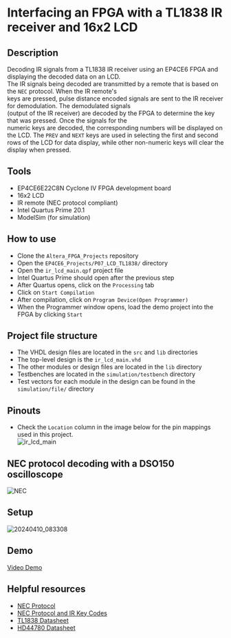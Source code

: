 # Interfacing an FPGA with a TL1838 IR receiver and 16x2 LCD    
## Description  
Decoding IR signals from a TL1838 IR receiver using an EP4CE6 FPGA and displaying the decoded data on an LCD.  
The IR signals being decoded are transmitted by a remote that is based on the ``NEC`` protocol. When the IR remote's  
keys are pressed, pulse distance encoded signals are sent to the IR receiver for demodulation. The demodulated signals   
(output of the IR receiver) are decoded by the FPGA to determine the key that was pressed. Once the signals for the  
numeric keys are decoded, the corresponding numbers will be displayed on the LCD. The ``PREV`` and ``NEXT`` keys are 
used in selecting the first and second rows of the LCD for data display, while other non-numeric keys will clear the  
display when pressed.     

## Tools  
- EP4CE6E22C8N Cyclone IV FPGA development board
- 16x2 LCD
- IR remote (NEC protocol compliant)  
- Intel Quartus Prime 20.1
- ModelSim (for simulation)  

## How to use  
- Clone the ``Altera_FPGA_Projects`` repository   
- Open the ``EP4CE6_Projects/P07_LCD_TL1838/`` directory  
- Open the ``ir_lcd_main.qpf`` project file   
- Intel Quartus Prime should open after the previous step   
- After Quartus opens, click on the ``Processing`` tab  
- Click on ``Start Compilation``  
- After compilation, click on ``Program Device(Open Programmer)``  
- When the Programmer window opens, load the demo project into the FPGA by clicking ``Start``

## Project file structure  
- The VHDL design files are located in the ``src`` and ``lib`` directories  
- The top-level design is the ``ir_lcd_main.vhd``  
- The other modules or design files are located in the ``lib`` directory
- Testbenches are located in the ``simulation/testbench`` directory
- Test vectors for each module in the design can be found in the ``simulation/file/`` directory

## Pinouts  
- Check the ``Location`` column in the image below for the pin mappings used in this project.   
![ir_lcd_main](https://github.com/MUDAL/Altera_FPGA_Projects/assets/46250887/41ac8c2d-b343-4167-b42b-620e50b5457f)   

## NEC protocol decoding with a DSO150 oscilloscope     
![NEC](https://github.com/MUDAL/Altera_FPGA_Projects/assets/46250887/8e3bbd63-6ec4-4dc6-a570-4563cf178864)  

## Setup    
![20240410_083308](https://github.com/MUDAL/Altera_FPGA_Projects/assets/46250887/13abb2c0-a762-499d-b388-083469d9e9a7)  

## Demo  
[Video Demo](https://drive.google.com/file/d/16wB_Ut3Pbu6KI1LPfc0oO00kMDnGC6wa/view?usp=sharing)    

## Helpful resources  
- [NEC Protocol](https://techdocs.altium.com/display/FPGA/NEC%2bInfrared%2bTransmission%2bProtocol)
- [NEC Protocol and IR Key Codes](https://exploreembedded.com/wiki/NEC_IR_Remote_Control_Interface_with_8051)
- [TL1838 Datasheet](https://drive.google.com/file/d/1RJ-HkZsTznqVyAxnRvhQzwTLbh1ikSYC/view?usp=sharing)
- [HD44780 Datasheet](https://drive.google.com/file/d/1kYVwqbIjYVIVPkjs03y40AUIAiwOctcV/view?usp=drive_link)   
